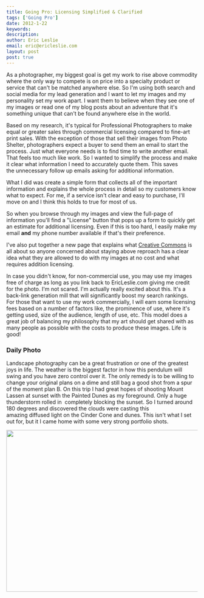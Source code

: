 ```yaml
---
title: Going Pro: Licensing Simplified & Clarified
tags: ['Going Pro']
date: 2012-1-22
keywords:
description:
author: Eric Leslie
email: eric@ericleslie.com
layout: post
post: true
---
```


As a photographer, my biggest goal is get my work to rise above commodity where the only way to compete is on price into a specialty product or service that can't be matched anywhere else. So I'm using both search and social media for my lead generation and I want to let my images and my personality set my work apart. I want them to believe when they see one of my images or read one of my blog posts about an adventure that it's something unique that can't be found anywhere else in the world.

Based on my research, it's typical for Professional Photographers to make equal or greater sales through commercial licensing compared to fine-art print sales. With the exception of those that sell their images from Photo Shelter, photographers expect a buyer to send them an email to start the process. Just what everyone needs is to find time to write another email. That feels too much like work. So I wanted to simplify the process and make it clear what information I need to accurately quote them. This saves the unnecessary follow up emails asking for additional information.

What I did was create a simple form that collects all of the important information and explains the whole process in detail so my customers know what to expect. For me, if a service isn't clear and easy to purchase, I'll move on and I think this holds to true for most of us.

So when you browse through my images and view the full-page of information you'll find a "License" button that pops up a form to quickly get an estimate for additional licensing. Even if this is too hard, I easily make my email **and** my phone number available if that's their preference.

I've also put together a new page that explains what [Creative Commons](http://ericleslie.com/about/licensing) is all about so anyone concerned about staying above reproach has a clear idea what they are allowed to do with my images at no cost and what requires addition licensing.

In case you didn't know, for non-commercial use, you may use my images free of charge as long as you link back to EricLeslie.com giving me credit for the photo. I'm not scared. I'm actually really excited about this. It's a back-link generation mill that will significantly boost my search rankings. For those that want to use my work commercially, I will earn some licensing fees based on a number of factors like, the prominence of use, where it's getting used, size of the audience, length of use, etc. This model does a great job of balancing my philosophy that my art should get shared with as many people as possible with the costs to produce these images. Life is good!

### Daily Photo
Landscape photography can be a great frustration or one of the greatest joys in life. The weather is the biggest factor in how this pendulum will swing and you have zero control over it. The only remedy is to be willing to change your original plans on a dime and still bag a good shot from a spur of the moment plan B. On this trip I had great hopes of shooting Mount Lassen at sunset with the Painted Dunes as my foreground. Only a huge thunderstorm rolled in  completely blocking the sunset. So I turned around 180 degrees and discovered the clouds were casting this amazing diffused light on the Cinder Cone and dunes. This isn't what I set out for, but it I came home with some very strong portfolio shots.

<a href="http://ericleslie.com/image/Cinder-Cone-(Swept-Away)"><img class="aligncenter" title="Cinder Cone and the Painted Dunes in Lassen National Park" src="http://ericleslie.com/grab/Cinder-Cone-(Swept-Away)-M.jpg" alt="" width="640" height="425" /></a>